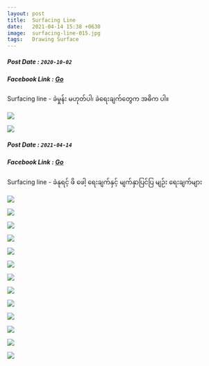 ```yaml
---
layout: post
title:  Surfacing Line
date:   2021-04-14 15:38 +0630
image:  surfacing-line-015.jpg
tags:   Drawing Surface
---
```

##### Post Date : `2020-10-02`
##### Facebook Link : [Go](https://www.facebook.com/groups/243207936740930/permalink/272569513804772/)
Surfacing line - ခဲမှုန်း မဟုတ်ပါ၊ ခဲရေးချက်တွေက အဓိက ပါ။

![]({{site.baseurl}}/img/surfacing-line-001/001.jpg)

![]({{site.baseurl}}/img/surfacing-line-001/002.jpg)


##### Post Date : `2021-04-14`
##### Facebook Link : [Go](https://www.facebook.com/groups/243207936740930/permalink/378880539840335/)
Surfacing line - ခဲနုရင့် ဖိ ဖေါ့ ရေးချက်နှင့် မျက်နှာပြင်ပြ မျဉ်း ရေးချက်များ

![]({{site.baseurl}}/img/surfacing-line-002/001.jpg)

![]({{site.baseurl}}/img/surfacing-line-002/002.jpg)

![]({{site.baseurl}}/img/surfacing-line-002/003.jpg)

![]({{site.baseurl}}/img/surfacing-line-002/004.jpg)

![]({{site.baseurl}}/img/surfacing-line-002/005.jpg)

![]({{site.baseurl}}/img/surfacing-line-002/006.jpg)

![]({{site.baseurl}}/img/surfacing-line-002/007.jpg)

![]({{site.baseurl}}/img/surfacing-line-002/008.jpg)

![]({{site.baseurl}}/img/surfacing-line-002/009.jpg)

![]({{site.baseurl}}/img/surfacing-line-002/010.jpg)

![]({{site.baseurl}}/img/surfacing-line-002/011.jpg)

![]({{site.baseurl}}/img/surfacing-line-002/012.jpg)

![]({{site.baseurl}}/img/surfacing-line-002/013.jpg)

